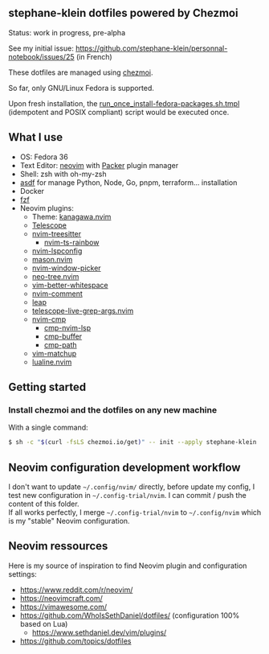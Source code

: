 ## stephane-klein dotfiles powered by Chezmoi

Status: work in progress, pre-alpha

See my initial issue: https://github.com/stephane-klein/personnal-notebook/issues/25 (in French)

These dotfiles are managed using [chezmoi](https://www.chezmoi.io/).

So far, only GNU/Linux Fedora is supported.

Upon fresh installation, the [run_once_install-fedora-packages.sh.tmpl](./run_once_install-fedora-packages.sh.tmpl) (idempotent and POSIX compliant) script would be executed once.

## What I use  

- OS: Fedora 36
- Text Editor: [neovim](https://github.com/neovim/neovim) with [Packer](https://github.com/wbthomason/packer.nvim) plugin manager
- Shell: zsh with oh-my-zsh
- [asdf](https://github.com/asdf-vm/asdf) for manage Python, Node, Go, pnpm, terraform… installation
- Docker
- [fzf](https://github.com/junegunn/fzf)
- Neovim plugins:
  - Theme: [kanagawa.nvim](https://github.com/rebelot/kanagawa.nvim)
  - [Telescope](https://github.com/nvim-telescope/telescope.nvim)
  - [nvim-treesitter](https://github.com/nvim-treesitter/nvim-treesitter)
    - [nvim-ts-rainbow](https://github.com/p00f/nvim-ts-rainbow/)
  - [nvim-lspconfig](https://github.com/neovim/nvim-lspconfig)
  - [mason.nvim](https://github.com/williamboman/mason.nvim)
  - [nvim-window-picker](https://github.com/s1n7ax/nvim-window-picker)
  - [neo-tree.nvim](https://github.com/nvim-neo-tree/neo-tree.nvim)
  - [vim-better-whitespace](https://github.com/ntpeters/vim-better-whitespace)
  - [nvim-comment](https://github.com/terrortylor/nvim-comment)
  - [leap](https://github.com/ggandor/leap.nvim)
  - [telescope-live-grep-args.nvim](https://github.com/nvim-telescope/telescope-live-grep-args.nvim)
  - [nvim-cmp](https://github.com/hrsh7th/nvim-cmp)
    - [cmp-nvim-lsp](https://github.com/hrsh7th/cmp-nvim-lsp)
    - [cmp-buffer](https://github.com/hrsh7th/cmp-buffer)
    - [cmp-path](https://github.com/hrsh7th/cmp-path)
  - [vim-matchup](https://github.com/andymass/vim-matchup)
  - [lualine.nvim](https://github.com/nvim-lualine/lualine.nvim)

## Getting started

### Install chezmoi and the dotfiles on any new machine

With a single command:

```sh
$ sh -c "$(curl -fsLS chezmoi.io/get)" -- init --apply stephane-klein
```

## Neovim configuration development workflow

I don't want to update `~/.config/nvim/` directly, before update my config, I test new configuration in
`~/.config-trial/nvim`. I can commit / push the content of this folder.  
If all works perfectly, I merge `~/.config-trial/nvim` to `~/.config/nvim` which is my "stable" Neovim configuration.

## Neovim ressources

Here is my source of inspiration to find Neovim plugin and configuration settings:

- https://www.reddit.com/r/neovim/
- https://neovimcraft.com/
- https://vimawesome.com/
- https://github.com/WhoIsSethDaniel/dotfiles/ (configuration 100% based on Lua)
  - https://www.sethdaniel.dev/vim/plugins/
- https://github.com/topics/dotfiles
